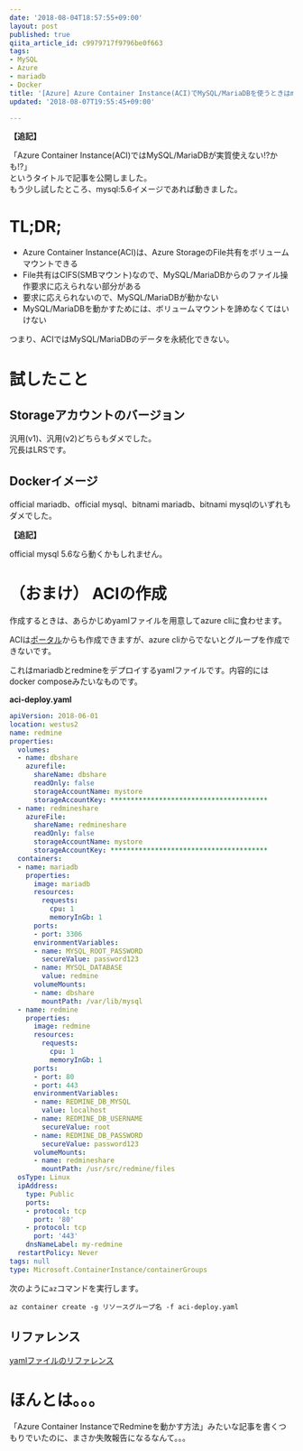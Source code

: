 ```yaml
---
date: '2018-08-04T18:57:55+09:00'
layout: post
published: true
qiita_article_id: c9979717f9796be0f663
tags:
- MySQL
- Azure
- mariadb
- Docker
title: '[Azure] Azure Container Instance(ACI)でMySQL/MariaDBを使うときはmysql:5.6を使え'
updated: '2018-08-07T19:55:45+09:00'

---
```

**【追記】**  
  
「Azure Container Instance(ACI)ではMySQL/MariaDBが実質使えない!?かも!?」  
というタイトルで記事を公開しました。  
もう少し試したところ、mysql:5.6イメージであれば動きました。  
  
  
# TL;DR;  
  
* Azure Container Instance(ACI)は、Azure StorageのFile共有をボリュームマウントできる  
* File共有はCIFS(SMBマウント)なので、MySQL/MariaDBからのファイル操作要求に応えられない部分がある  
* 要求に応えられないので、MySQL/MariaDBが動かない  
* MySQL/MariaDBを動かすためには、ボリュームマウントを諦めなくてはいけない  
  
つまり、ACIではMySQL/MariaDBのデータを永続化できない。  
  
  
  
# 試したこと  
  
## Storageアカウントのバージョン  
  
汎用(v1)、汎用(v2)どちらもダメでした。  
冗長はLRSです。  
  
## Dockerイメージ  
  
official mariadb、official mysql、bitnami mariadb、bitnami mysqlのいずれもダメでした。  
  
**【追記】**  
  
official mysql 5.6なら動くかもしれません。  
  
  
  
# （おまけ） ACIの作成  
  
作成するときは、あらかじめyamlファイルを用意してazure cliに食わせます。  
  
ACIは[ポータル](https://portal.azure.com/)からも作成できますが、azure cliからでないとグループを作成できないです。  
  
  
これはmariadbとredmineをデプロイするyamlファイルです。内容的にはdocker composeみたいなものです。  
  
**aci-deploy.yaml**  
```yaml:aci-deploy.yaml
apiVersion: 2018-06-01
location: westus2
name: redmine
properties:
  volumes:
  - name: dbshare
    azurefile:
      shareName: dbshare
      readOnly: false
      storageAccountName: mystore
      storageAccountKey: ***************************************
  - name: redmineshare
    azureFile:
      shareName: redmineshare
      readOnly: false
      storageAccountName: mystore
      storageAccountKey: ***************************************
  containers:
  - name: mariadb
    properties:
      image: mariadb
      resources:
        requests:
          cpu: 1
          memoryInGb: 1
      ports:
      - port: 3306
      environmentVariables:
      - name: MYSQL_ROOT_PASSWORD
        secureValue: password123
      - name: MYSQL_DATABASE
        value: redmine
      volumeMounts:
      - name: dbshare
        mountPath: /var/lib/mysql
  - name: redmine
    properties:
      image: redmine
      resources:
        requests:
          cpu: 1
          memoryInGb: 1
      ports:
      - port: 80
      - port: 443
      environmentVariables:
      - name: REDMINE_DB_MYSQL
        value: localhost
      - name: REDMINE_DB_USERNAME
        secureValue: root
      - name: REDMINE_DB_PASSWORD
        secureValue: password123
      volumeMounts:
      - name: redmineshare
        mountPath: /usr/src/redmine/files
  osType: Linux
  ipAddress:
    type: Public
    ports:
    - protocol: tcp
      port: '80'
    - protocol: tcp
      port: '443'
    dnsNameLabel: my-redmine
  restartPolicy: Never
tags: null
type: Microsoft.ContainerInstance/containerGroups
```  
  
次のように`az`コマンドを実行します。  
  
```shell-session
az container create -g リソースグループ名 -f aci-deploy.yaml
```  
  
## リファレンス  
  
[yamlファイルのリファレンス](https://docs.microsoft.com/ja-jp/azure/templates/microsoft.containerinstance/containergroups)   
  
  
# ほんとは。。。  
  
「Azure Container InstanceでRedmineを動かす方法」みたいな記事を書くつもりでいたのに、まさか失敗報告になるなんて。。。  
  
